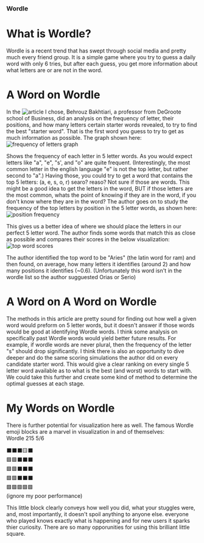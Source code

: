 ### Wordle

# What is Wordle?
Wordle is a recent trend that has swept through social media and pretty much every friend group. It is a simple game where you try to guess a daily word with only 6 tries, but after each guess, you get more information about what letters are or are not in the word. 

# A Word on Wordle

In the ![article I chose](https://towardsdatascience.com/a-frequency-analysis-on-wordle-9c5778283363), Behrouz Bakhtiari, a professor from DeGroote school of Business, did an analysis on the frequency of letter, their positions, and how many letters certain starter words revealed, to try to find the best "starter word". That is the first word you guess to try to get as much information as possible. The graph shown here:<br />
![frequency of letters graph](https://miro.medium.com/max/510/1*V30LAurxr-HSYJqQHPMAxQ.png)

Shows the frequency of each letter in 5 letter words. As you would expect letters like "a", "e", "s', and "o" are quite frequent. (Interestingly, the most common letter in the english language "e" is not the top letter, but rather second to "a".) Having those, you could try to get a word that contains the top 5 letters: (a, e, s, o, r) searo? reaso? Not sure if those are words. This might be a good idea to get the letters in the word, BUT if those letters are the most common, whats the point of knowing if they are in the word, if you don't know where they are in the word? The author goes on to study the frequency of the top letters by position in the 5 letter words, as shown here:<br />
![position frequency](https://miro.medium.com/max/510/1*z3-jyWXCvHkxM4SOZv7tcg.png)

This gives us a better idea of where we should place the letters in our perfect 5 letter word. The author finds some words that match this as close as possible and compares their scores in the below visualization:<br />
![top word scores](https://miro.medium.com/max/500/1*afGnRj1YwnzF0myGdVrJ8Q.png)

The author identified the top word to be "Aries" (the latin word for ram) and then found, on average, how many letters it identifies (around 2) and how many positions it identifies (~0.6). (Unfortunately this word isn't in the wordle list so the author sugguested Orias or Serio)

# A Word on A Word on Wordle

The methods in this article are pretty sound for finding out how well a given word would preform on 5 letter words, but it doesn't answer if those words would be good at identifying Wordle words. I think some analysis on specifically past Wordle words would yield better future results. For example, if wordle words are never plural, then the frequency of the letter "s" should drop significantly. I think there is also an opportunity to dive deeper and do the same scoring simulations the author did on every candidate starter word. This would give a clear ranking on every single 5 letter word available as to what is the best (and worst) words to start with. We could take this further and create some kind of method to determine the optimal guesses at each stage. 

# My Words on Wordle

There is further potential for visualization here as well. The famous Wordle emoji blocks are a marvel in visualization in and of themselves:<br />
Wordle 215 5/6<br />

⬛⬛⬛🟨⬛ <br />
🟩🟩⬛⬛⬛ <br />
🟩🟩⬛⬛⬛ <br />
🟩🟩⬛⬛⬛ <br />
🟩🟩🟩🟩🟩 <br /> (ignore my poor performance)

This little block clearly conveys how well you did, what your stuggles were, and, most importantly, it doesn't spoil anything to anyone else. everyone who played knows exactly what is happening and for new users it sparks thier curiosity. There are so many opporunities for using this brilliant little square. 